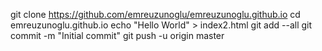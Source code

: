 git clone https://github.com/emreuzunoglu/emreuzunoglu.github.io
cd emreuzunoglu.github.io
echo "Hello World" > index2.html
git add --all
git commit -m "Initial commit"
git push -u origin master
